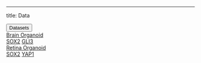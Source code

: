 ---
title: Data

<!DOCTYPE html>
<html>
<head>
    <link rel="stylesheet" type="text/css" href="styles.css">
</head>
<body>
    <div class="dropdown">
        <button class="dropbtn">Datasets</button>
        <div class="dropdown-content">
            <div class="category">
                <a href="#">Brain Organoid</a>
                <div class="sub-menu">
                    <a href="#">SOX2</a>
                    <a href="#">GLI3</a>
                </div>
            </div>
            <div class="category">
                <a href="#">Retina Organoid</a>
                <div class="sub-menu">
                    <a href="#">SOX2</a>
                    <a href="#">YAP1</a>
                </div>
            </div>
            <!-- Add more categories and subcategories as needed -->
        </div>
    </div>
</body>
</html>
